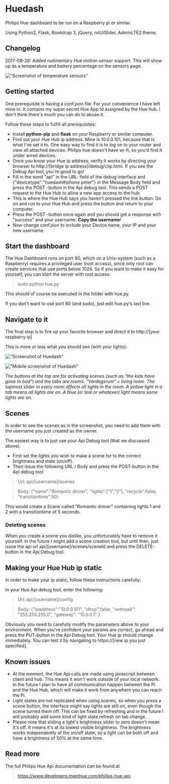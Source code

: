 # Huedash
Philips Hue dashboard to be run on a Raspberry pi or similar.

Using Python2, Flask, Bootstrap 3, jQuery, noUiSlider, AdminLTE2 theme.

## Changelog
2017-08-26: Added rudimentary Hue motion sensor support. This will show up as a temperature and battery percentage on the sensors page.

!["Screenshot of temperature sensors"](http://i.imgur.com/nlANUY4.png "Temperature")

## Getting started
One prerequisite is having a conf.json file. For your convenience I have left mine in. It contains my super secret Hue App Id assigned by the Hue hub. I don't think there's much you can do to abuse it.

Follow these steps to fulfill all prerequisites:

* Install **python-pip** and **flask** on your Raspberry or similar computer.
* Find out your Hue Hub ip address. Mine is 10.0.0.101, because that is what I've set it to. One easy way to find it is to log on to your router and view all attached devices. Philips hue doesn't have wi-fi, so you'd find it under wired devices.
* Once you know your Hue ip address, verify it works by directing your browser to http://[bridge ip address]/debug/clip.html. If you see the Debug Api tool, you're good to go!
* Fill in the word "api" in the URL: field of the debug interface and {"devicetype":"huedash#iphone peter"} in the Message Body field and press the POST -button in the Api debug tool. This sends a POST request to the Hue Hub to allow a new app access to the hub.
* This is where the Hue Hub says you haven't pressed the link button. Go on and run to your Hue Hub and press the button and return to your computer.
* Press the POST -button once again and you should get a response with "success" and your username. **Copy the username**!
* Now change conf.json to include your Device name, your IP and your new username.

## Start the dashboard

The Hue Dashboard runs on port 80, which on a Unix-system (such as a Raspberry) requires a privileged user (root access), since only root can create services that use ports below 1024. So if you want to make it easy for yourself, you can start the server with root access:

> sudo python hue.py

This should of course be executed in the folder with hue.py.

If you don't want to use port 80 (and sudo), just edit hue.py's last line.

## Navigate to it

The final step is to fire up your favorite browser and direct it to http://[your raspberry ip]

This is more or less what you should see (with your lights):

!["Screenshot of Huedash"](http://i.imgur.com/XFo6KSU.png "Hue dash")

!["Mobile screenshot of Huedash"](http://i.imgur.com/WmT2oxp.png "Hue dash mobile")

_The buttons at the top are for activating scenes (such as "the kids have gone to bed") and the tabs are rooms. "Vardagsrum" = living room. The topmost slider in every room affects all lights in the room. A yellow light in a tab means all lights are on. A blue (or teal or whatever) light means some lights are on._

## Scenes

In order to see the scenes as in the screenshot, you need to add them with the username you just created as the owner.

The easiest way is to just use your Api Debug tool (that we discussed above). 

* First set the lights you wish to make a scene for to the correct brightness and state (on/off).
* Then issue the following URL / Body and press the POST-button in the Api debug tool:

> Url: api/[username]/scenes

> Body: {"name":"Romantic dinner", "lights":["1","2"], "recycle":false, "transitiontime":50}

This would create a Scene called "Romantic dinner" containing lights 1 and 2 with a transitiontime of 5 seconds.

### Deleting scenes

When you create a scene you dislike, you unfortunately have to remove it yourself. In the future I might add a scene creation tool, but until then, just issue the api url api/[username]/scenes/sceneId and press the DELETE-button in the Api Debug tool.

## Making your Hue Hub ip static

In order to make your ip static, follow these instructions carefully:

In your Hue Api debug tool, enter the following:

> Url: api/[username]/config

> Body: {"ipaddress":"10.0.0.101", "dhcp":false, "netmask": "255.255.255.0", "gateway": "10.0.0.1" } 

Obviously you need to carefully modify the parameters above to your environment. When you're confident your params are correct, go ahead and press the PUT-button in the Api Debug tool. Your Hue ip should change immediately. You can test it by navigating to https://[new ip you just specified].

## Known issues

* At the moment, the Hue Api calls are made using javascript between client and hub. This means it won't work outside of your local network. In the future I plan to have all communication happen between the Pi and the Hue Hub, which will make it work from anywhere you can reach the Pi.
* Light states are not replicated when using scenes, so when you press a scene button, the interface might say lights are still on, even though the scene turned them off. This can be fixed by refreshing and in the future I will probably add some kind of light state refresh on tab change.
* Please note that sliding a light's brightness slider to zero doesn't mean it's off. It means it's at its lowest visible brightness. The brightness works independently of the on/off state, so a light can be both off and have a brightness of 50% at the same time.

## Read more

The full Philips Hue Api documentation can be found at

> https://www.developers.meethue.com/philips-hue-api


